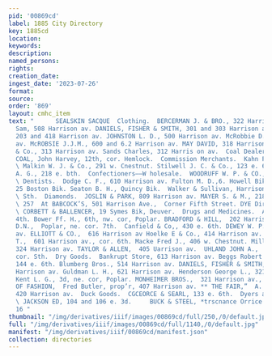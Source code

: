 ```yaml
---
pid: '00869cd'
label: 1885 City Directory
key: 1885cd
location: 
keywords: 
description: 
named_persons: 
rights: 
creation_date: 
ingest_date: '2023-07-26'
format: 
source: 
order: '869'
layout: cmhc_item
text: "      SEALSKIN SACQUE  Clothing.  BERCERMAN J. & BRO., 322 Harrison av. Berry
  Sam, 508 Harrison av. DANIELS, FISHER & SMITH, 301 and 303 Harrison av, HARRIS M.,
  203 and 418 Harrison av. JOHNSTON L. D., 500 Harrison av. McRobbie D., 520% Harrison
  av. McROBSIE J.J.M., 600 and 6.2 Harrison av. MAY DAVID, 318 Harrison av. Nathan
  & Co., 313 Harrison av. Sands Charles, 312 Harris on av.  Coal Dealers.  CANON CITY
  COAL, John Harvey, 12th, cor. Hemlock.  Commission Merchants.  Kahn F., 111 e. 3a.
  \ Malkin W. J. & Co., 291 w. Cnestnut. Stilwell J. C. & Co., 123 e. 6th. Swanson
  A. G., 218 e. bth.  Confectioners——W holesale.  WOODRUFF W. P. & CO., 121 w. Chestnut.
  \ Dentists.  Dodge C. F., 610 Harrison av. Fulton M. D.,6. Howell Bik. Rose H. C.,
  25 Boston Bik. Seaton B. H., Quincy Bik.  Walker & Sullivan, Harrison av., nw. cor,
  \ Sth.  Diamonds.  JOSLIN & PARK, 809 Harrison av. MAYER S. & M., 218 Harrison av.
  \ 257  At BABCOCK’S, 501 Harrison Ave.,  Corner Fifth Street. DYE Directory Publishers.
  \ CORBETT & BALLENCER, 19 Symes Bik, Deuver.  Drugs and Medicines.  Assig M., 314e
  4th. Bower Ff. H., 6th, nw. cor, Poplar. BRADFORD & HILL,  202 Harrison av.  CANFIELD
  D.N.,  Poplar, ne. cor. 7th.  Canfield & Co,, 430 e. 6th. DEWEY W. P.,  502 Harrison
  av. ELLIOTT & CO.,  616 Harrison av Hoelke E & Co., 414 Harrison av. KOSTITCH S&S.
  T.,  601 Harrison av., cor. 6th. Macke Fred J., 406 w. Chestnut. Miller Jay S.,
  324 Harrison av. TAYLOR & ALLEN,  405 Uarrison av.  UHLAND JOHN A.,  Poplar, ne.
  cor. Sth.  Dry Goods.  Bankrupt Store, 613 Harrison av. Beggs Robert H., 142 and
  144 e. 6th. Blumberg Bros., 514 Harrison av. DANIELS, FISHER & SMITH,  3U1 and 303
  Harrison av. Guldman L. H., 621 Harrison av. Henderson George L., 321 w. Chestnut.
  Kent L. G., 3d, ne. cor, Poplar. MONHEIMER BROS.,  321 Harrison av., cor. 4th. PALACE
  OF FASHION,  Fred Butler, prop’r, 407 Harrison av. ** THE FAIR,”  A. Heller, prop‘r,
  420 Harrison av.  Duck Goods.  CGCEORCE & SEARL, 133 e. 6th.  Dyers and Scourers.
  \ JACKSON ED, 104 and 106 e. 3d.     BUCK & STEEL, *trscnance Orrice in THe ciry.
  16 "
thumbnail: "/img/derivatives/iiif/images/00869cd/full/250,/0/default.jpg"
full: "/img/derivatives/iiif/images/00869cd/full/1140,/0/default.jpg"
manifest: "/img/derivatives/iiif/00869cd/manifest.json"
collection: directories
---
```

